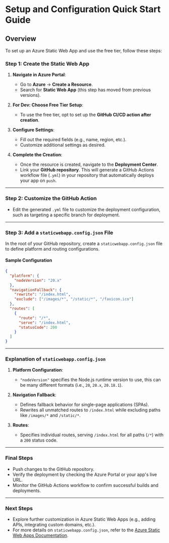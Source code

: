 
# Setup and Configuration Quick Start Guide
## **Overview**
To set up an Azure Static Web App and use the free tier, follow these steps:

### **Step 1: Create the Static Web App**
1. **Navigate in Azure Portal**:
   - Go to **Azure** → **Create a Resource**.
   - Search for **Static Web App** (this step has moved from previous versions).
   
2. **For Dev: Choose Free Tier Setup**:
   - To use the free tier, opt to set up the **GitHub CI/CD action after creation**.

3. **Configure Settings**:
   - Fill out the required fields (e.g., name, region, etc.).
   - Customize additional settings as desired.

4. **Complete the Creation**:
   - Once the resource is created, navigate to the **Deployment Center**.
   - Link your **GitHub repository**. This will generate a GitHub Actions workflow file (`.yml`) in your repository that automatically deploys your app on `push`.

---

### **Step 2: Customize the GitHub Action**
- Edit the generated `.yml` file to customize the deployment configuration, such as targeting a specific branch for deployment.

---

### **Step 3: Add a `staticwebapp.config.json` File**
In the root of your GitHub repository, create a `staticwebapp.config.json` file to define platform and routing configurations.

#### **Sample Configuration**
```json
{
  "platform": {
    "nodeVersion": "20.x"
  },
  "navigationFallback": {
    "rewrite": "/index.html",
    "exclude": ["/images/*", "/static/*", "/favicon.ico"]
  },
  "routes": [
    {
      "route": "/*",
      "serve": "/index.html",
      "statusCode": 200
    }
  ]
}
```

---

### **Explanation of `staticwebapp.config.json`**
1. **Platform Configuration**:
   - `"nodeVersion"` specifies the Node.js runtime version to use, this can be many different formats (i.e., `20`, `20.x`, `20.18.1`).

2. **Navigation Fallback**:
   - Defines fallback behavior for single-page applications (SPAs).
   - Rewrites all unmatched routes to `/index.html` while excluding paths like `/images/*` and `/static/*`.

3. **Routes**:
   - Specifies individual routes, serving `/index.html` for all paths (`/*`) with a `200` status code.

---

### **Final Steps**
- Push changes to the GitHub repository.
- Verify the deployment by checking the Azure Portal or your app's live URL.
- Monitor the GitHub Actions workflow to confirm successful builds and deployments.

---

### **Next Steps**
- Explore further customization in Azure Static Web Apps (e.g., adding APIs, integrating custom domains, etc.).
- For more details on `staticwebapp.config.json`, refer to the [Azure Static Web Apps Documentation](https://learn.microsoft.com/en-us/azure/static-web-apps/).
